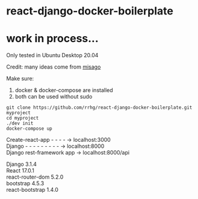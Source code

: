 # react-django-docker-boilerplate

# work in process...

Only tested in Ubuntu Desktop 20.04

Credit: many ideas come from [misago](https://github.com/rafalp/Misago)


Make sure:
1. docker & docker-compose are installed
1. both can be used without sudo


```
git clone https://github.com/rrhg/react-django-docker-boilerplate.git myproject
cd myproject
./dev init
docker-compose up
```

Create-react-app - - - -  -> localhost:3000   
Django - - - - - - - - -  -> localhost:8000   
Django rest-framework app -> localhost:8000/api   



Django 3.1.4  
React 17.0.1  
react-router-dom 5.2.0  
bootstrap 4.5.3  
react-bootstrap 1.4.0  





